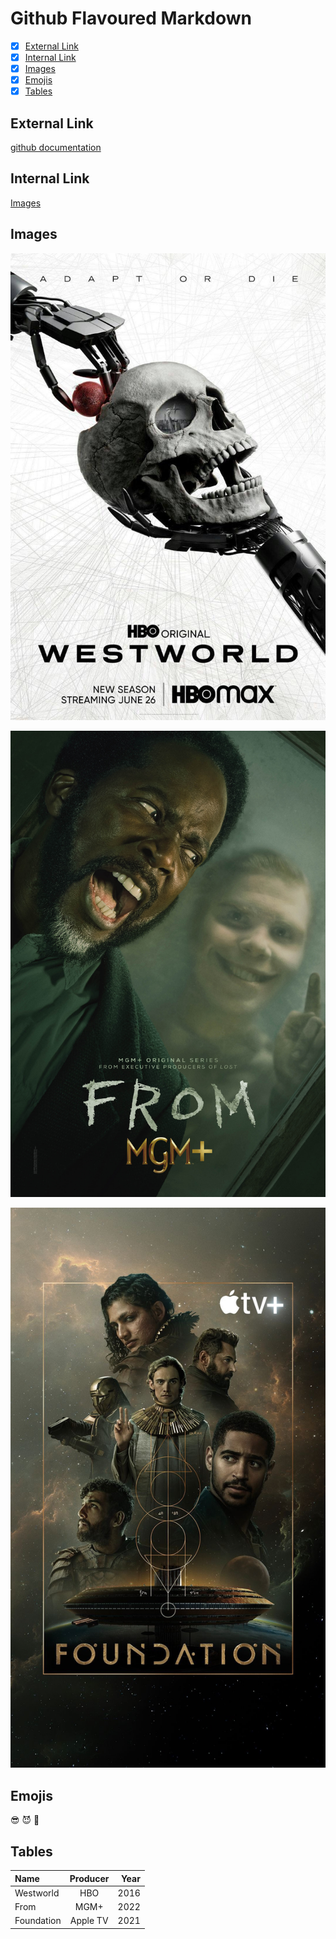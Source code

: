 # **Github Flavoured Markdown**

- [x] [External Link](#external-link)
- [x] [Internal Link](#internal-link)
- [x] [Images](#images)
- [x] [Emojis](#emojis)
- [x] [Tables](#tables)

## External Link

[github documentation](https://help.github.com/en)

## Internal Link 

[Images](/images)

## Images 

[![Westworld image](/images/MV5BZDg1OWRiMTktZDdiNy00NTZlLTg2Y2EtNWRiMTcxMGE5YTUxXkEyXkFqcGdeQXVyMTM2MDY0OTYx._V1_.jpg)](https://youtu.be/kEkZdgWu7mM?si=jsaEAky7VfnSDLGI)

[![From image](/images/MV5BNDQxOGI4ZjItM2NhZC00Y2FhLWEwZTAtZTc2MmJmNzY1MjViXkEyXkFqcGdeQXVyMDA4NzMyOA@@._V1_.jpg)](https://youtu.be/pDHqAj4eJcM?si=_imfeZj6MOzav9_W)

[![Foundation image](/images/370smov2e4v71.jpg)](https://youtu.be/X4QYV5GTz7c?si=BfLbO5T5rnoMD85L)

## Emojis 

😎 😈 👻 

## Tables 

| Name | Producer | Year |
| :---- | :----: | ----: |
| Westworld | HBO | 2016 |
| From | MGM+ | 2022 |
| Foundation | Apple TV | 2021 |
